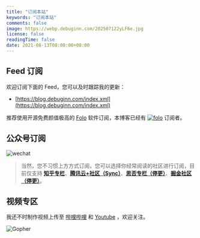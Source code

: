 ```yaml
---
title: "订阅本站"
keywords: "订阅本站"
comments: false
image: https://webp.debuginn.com/202507122yLF6e.jpg
license: false
readingTime: false
date: 2021-08-13T08:00:00+08:00
---
```


## Feed 订阅

欢迎订阅下面的 Feed，您可以及时跟踪我的更新：

- [https://blog.debuginn.com/index.xml](https://blog.debuginn.com/index.xml)

推荐使用开源免费颜值极高的 [Folo](/tags/follow/) 软件订阅，本博客已经有 [![folo](https://badge.follow.is/feed/41458948890269701?color=FF5C00&labelColor=black&style=flat-square)](follow://add?url=https%3A%2F%2Fblog.debuginn.com%2Findex.xml) 订阅者。

## 公众号订阅

![wechat](https://webp.debuginn.com/202302202248422.png)

> 当然，您不习惯上方方式订阅，您可以选择你经常阅读的社区进行订阅，目前仅支持 **[知乎专栏](https://www.zhihu.com/people/debuginn/posts)**、**[腾讯云+社区（Sync）](https://cloud.tencent.com/developer/column/83947)**、**[思否专栏（停更）](https://segmentfault.com/blog/debuginn)**、**[掘金社区（停更）](https://juejin.cn/user/817692380500702/posts)**。

## 视频专区

我还不时制作视频上传至 [哔哩哔哩](https://space.bilibili.com/238989334) 和 [Youtube](https://www.youtube.com/@debuginn) ，欢迎关注。

![Gopher](https://webp.debuginn.com/202303022149399.png)